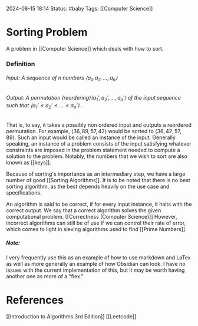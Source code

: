 2024-08-15 18:14
Status: #baby 
Tags: [[Computer Science]] 

# Sorting Problem
A problem in [[Computer Science]] which deals with how to sort.

### Definition

###### Input:  A sequence of $n$ numbers $\langle a_1, a_2, ..., a_n \rangle$
###### Output: A permutation (reordering)$\langle a_1 \prime, a_2 \prime, ..., a_n \prime \rangle$ of the input sequence such that  $\langle a_1 \prime \leq a_2 \prime \leq \ldots \leq a_n \prime \rangle$ .

That is, to say, it takes a possibly non ordered input and outputs a reordered permutation. For example, $\langle 36, 89, 57, 42 \rangle$ would be sorted to $\langle 36, 42, 57, 89 \rangle$. Such an input would be called an instance of the input. Generally speaking, an instance of a problem consists of the input satisfying whatever constraints are imposed in the problem statement needed to compute a solution to the problem. Notably, the numbers that we wish to sort are also known as [[keys]].

Because of sorting's importance as an intermediary step, we have a large number of good [[Sorting Algorithms]]. It is to be noted that there is no best sorting algorithm, as the best depends heavily on the use case and specifications. 

An algorithm is said to be correct, if for every input instance, it halts with the correct output. We say that a correct algorithm solves the given computational problem. [[Correctness (Computer Science)]] However, incorrect algorithms can still be of use if we can control their rate of error, which comes to light in sieving algorithms used to find [[Prime Numbers]].

##### Note:
I very frequently use this as an example of how to use markdown and LaTex as well as more generally an example of how Obsidian can look. I have no issues with the current implementation of this, but it may be worth having another one as more of a "flex."
# References
[[Introduction to Algorithms 3rd Edition]]
[[Leetcode]]
